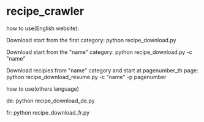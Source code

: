 # recipe_crawler


how to use(English website):

Download start from the first category:
python recipe_download.py

Download start from the "name" category:
python recipe_download.py -c "name"

Download recipies from "name" category and start at pagenumber_th page:
python recipe_download_resume.py -c "name" -p pagenumber


how to use(others language)

de:
python recipe_download_de.py

fr:
python recipe_download_fr.py
